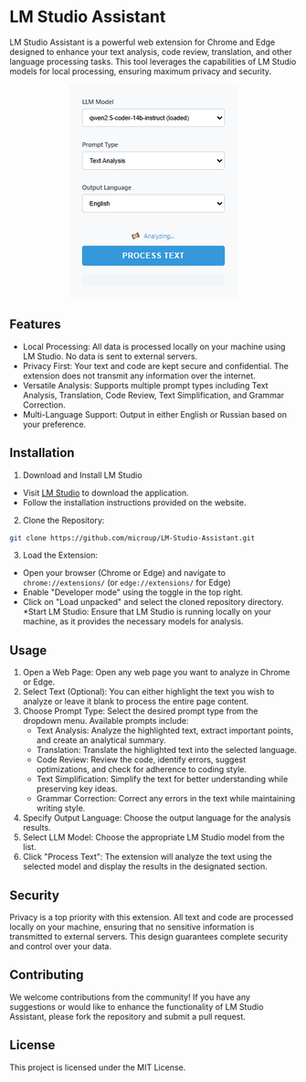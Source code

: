 # LM Studio Assistant

LM Studio Assistant is a powerful web extension for Chrome and Edge designed to enhance your text analysis, code review, translation, and other language processing tasks. This tool leverages the capabilities of LM Studio models for local processing, ensuring maximum privacy and security.

<p align="center">
  <img src="main.png" alt="LM Studio Assistant">
</p>

## Features

* Local Processing: All data is processed locally on your machine using LM Studio. No data is sent to external servers.
* Privacy First: Your text and code are kept secure and confidential. The extension does not transmit any information over the internet.
* Versatile Analysis: Supports multiple prompt types including Text Analysis, Translation, Code Review, Text Simplification, and Grammar Correction.
* Multi-Language Support: Output in either English or Russian based on your preference.

## Installation

1. Download and Install LM Studio

* Visit [LM Studio](https://lmstudio.ai/) to download the application.
* Follow the installation instructions provided on the website.

2. Clone the Repository:

```bash
git clone https://github.com/microup/LM-Studio-Assistant.git
```

3. Load the Extension:
* Open your browser (Chrome or Edge) and navigate to `chrome://extensions/` (or `edge://extensions/` for Edge)
* Enable "Developer mode" using the toggle in the top right.
* Click on "Load unpacked" and select the cloned repository directory.
*Start LM Studio: Ensure that LM Studio is running locally on your machine, as it provides the necessary models for analysis.

## Usage

1. Open a Web Page: Open any web page you want to analyze in Chrome or Edge.
2. Select Text (Optional): You can either highlight the text you wish to analyze or leave it blank to process the entire page content.
3. Choose Prompt Type: Select the desired prompt type from the dropdown menu. Available prompts include:
    * Text Analysis: Analyze the highlighted text, extract important points, and create an analytical summary.
    * Translation: Translate the highlighted text into the selected language.
    * Code Review: Review the code, identify errors, suggest optimizations, and check for adherence to coding style.
    * Text Simplification: Simplify the text for better understanding while preserving key ideas.
    * Grammar Correction: Correct any errors in the text while maintaining writing style.
4. Specify Output Language: Choose the output language for the analysis results.
5. Select LLM Model: Choose the appropriate LM Studio model from the list.
6. Click "Process Text": The extension will analyze the text using the selected model and display the results in the designated section.

## Security

Privacy is a top priority with this extension. All text and code are processed locally on your machine, ensuring that no sensitive information is transmitted to external servers. This design guarantees complete security and control over your data.

## Contributing
We welcome contributions from the community! If you have any suggestions or would like to enhance the functionality of LM Studio Assistant, please fork the repository and submit a pull request.

## License

This project is licensed under the MIT License.
